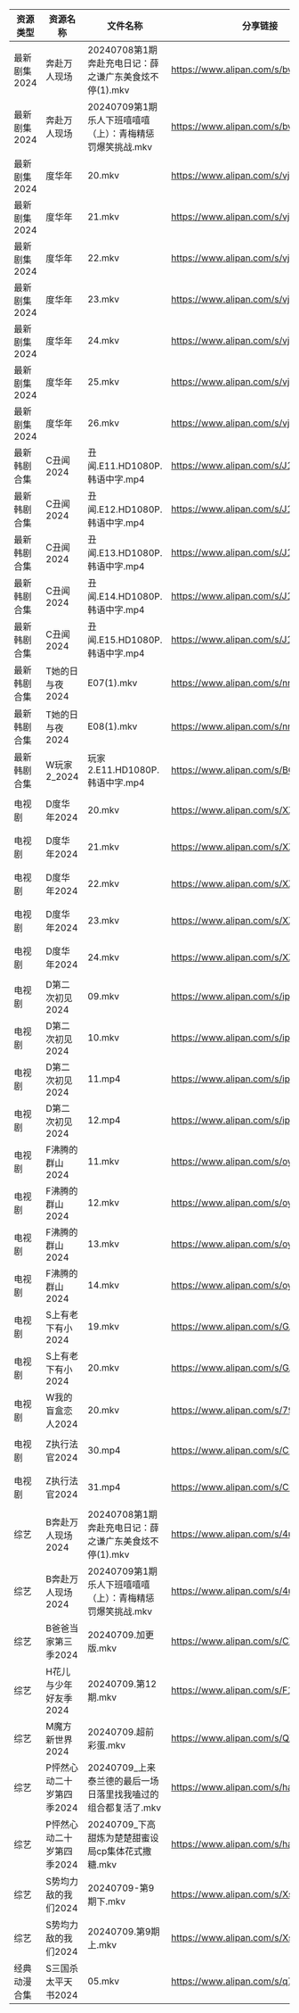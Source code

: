 | 资源类型     | 资源名称            | 文件名称                                  | 分享链接                                 | 更新时间                |
| -------- | --------------- | ------------------------------------- | ------------------------------------ | ------------------- |
| 最新剧集2024 | 奔赴万人现场          | 20240708第1期奔赴充电日记：薛之谦广东美食炫不停(1).mkv   | https://www.alipan.com/s/bv3ntQW6gR1 | 2024-07-09 14:11:38 |
| 最新剧集2024 | 奔赴万人现场          | 20240709第1期乐人下班嘻嘻嘻（上）：青梅精惩罚爆笑挑战.mkv   | https://www.alipan.com/s/bv3ntQW6gR1 | 2024-07-09 14:11:37 |
| 最新剧集2024 | 度华年             | 20.mkv                                | https://www.alipan.com/s/vjbjKvWXUFQ | 2024-07-09 18:11:38 |
| 最新剧集2024 | 度华年             | 21.mkv                                | https://www.alipan.com/s/vjbjKvWXUFQ | 2024-07-09 18:11:38 |
| 最新剧集2024 | 度华年             | 22.mkv                                | https://www.alipan.com/s/vjbjKvWXUFQ | 2024-07-09 18:11:37 |
| 最新剧集2024 | 度华年             | 23.mkv                                | https://www.alipan.com/s/vjbjKvWXUFQ | 2024-07-09 18:11:37 |
| 最新剧集2024 | 度华年             | 24.mkv                                | https://www.alipan.com/s/vjbjKvWXUFQ | 2024-07-09 18:11:37 |
| 最新剧集2024 | 度华年             | 25.mkv                                | https://www.alipan.com/s/vjbjKvWXUFQ | 2024-07-09 18:11:36 |
| 最新剧集2024 | 度华年             | 26.mkv                                | https://www.alipan.com/s/vjbjKvWXUFQ | 2024-07-09 18:11:36 |
| 最新韩剧合集   | C丑闻2024         | 丑闻.E11.HD1080P.韩语中字.mp4               | https://www.alipan.com/s/J114XwZcFVg | 2024-07-09 00:10:10 |
| 最新韩剧合集   | C丑闻2024         | 丑闻.E12.HD1080P.韩语中字.mp4               | https://www.alipan.com/s/J114XwZcFVg | 2024-07-09 00:10:09 |
| 最新韩剧合集   | C丑闻2024         | 丑闻.E13.HD1080P.韩语中字.mp4               | https://www.alipan.com/s/J114XwZcFVg | 2024-07-09 00:10:09 |
| 最新韩剧合集   | C丑闻2024         | 丑闻.E14.HD1080P.韩语中字.mp4               | https://www.alipan.com/s/J114XwZcFVg | 2024-07-09 00:10:09 |
| 最新韩剧合集   | C丑闻2024         | 丑闻.E15.HD1080P.韩语中字.mp4               | https://www.alipan.com/s/J114XwZcFVg | 2024-07-09 00:10:09 |
| 最新韩剧合集   | T她的日与夜2024      | E07(1).mkv                            | https://www.alipan.com/s/nnyTdgGkMzK | 2024-07-09 00:10:59 |
| 最新韩剧合集   | T她的日与夜2024      | E08(1).mkv                            | https://www.alipan.com/s/nnyTdgGkMzK | 2024-07-09 00:10:58 |
| 最新韩剧合集   | W玩家2_2024       | 玩家2.E11.HD1080P.韩语中字.mp4              | https://www.alipan.com/s/BQakqHpWTDX | 2024-07-09 08:10:41 |
| 电视剧      | D度华年2024        | 20.mkv                                | https://www.alipan.com/s/XXGu8wNnKrU | 2024-07-09 18:05:25 |
| 电视剧      | D度华年2024        | 21.mkv                                | https://www.alipan.com/s/XXGu8wNnKrU | 2024-07-09 18:05:24 |
| 电视剧      | D度华年2024        | 22.mkv                                | https://www.alipan.com/s/XXGu8wNnKrU | 2024-07-09 18:05:24 |
| 电视剧      | D度华年2024        | 23.mkv                                | https://www.alipan.com/s/XXGu8wNnKrU | 2024-07-09 18:05:24 |
| 电视剧      | D度华年2024        | 24.mkv                                | https://www.alipan.com/s/XXGu8wNnKrU | 2024-07-09 18:05:24 |
| 电视剧      | D第二次初见2024      | 09.mkv                                | https://www.alipan.com/s/ipbLPf4BECc | 2024-07-09 14:05:22 |
| 电视剧      | D第二次初见2024      | 10.mkv                                | https://www.alipan.com/s/ipbLPf4BECc | 2024-07-09 14:05:21 |
| 电视剧      | D第二次初见2024      | 11.mp4                                | https://www.alipan.com/s/ipbLPf4BECc | 2024-07-09 19:05:37 |
| 电视剧      | D第二次初见2024      | 12.mp4                                | https://www.alipan.com/s/ipbLPf4BECc | 2024-07-09 19:05:36 |
| 电视剧      | F沸腾的群山2024      | 11.mkv                                | https://www.alipan.com/s/oytBTjjyRmF | 2024-07-09 14:05:31 |
| 电视剧      | F沸腾的群山2024      | 12.mkv                                | https://www.alipan.com/s/oytBTjjyRmF | 2024-07-09 14:05:31 |
| 电视剧      | F沸腾的群山2024      | 13.mkv                                | https://www.alipan.com/s/oytBTjjyRmF | 2024-07-09 14:05:31 |
| 电视剧      | F沸腾的群山2024      | 14.mkv                                | https://www.alipan.com/s/oytBTjjyRmF | 2024-07-09 14:05:30 |
| 电视剧      | S上有老下有小2024     | 19.mkv                                | https://www.alipan.com/s/GAgAoekUHew | 2024-07-09 00:07:34 |
| 电视剧      | S上有老下有小2024     | 20.mkv                                | https://www.alipan.com/s/GAgAoekUHew | 2024-07-09 00:07:34 |
| 电视剧      | W我的盲盒恋人2024     | 20.mkv                                | https://www.alipan.com/s/79v6WG3ZjBK | 2024-07-09 14:07:36 |
| 电视剧      | Z执行法官2024       | 30.mp4                                | https://www.alipan.com/s/CFu1g6qLZa9 | 2024-07-09 19:07:55 |
| 电视剧      | Z执行法官2024       | 31.mp4                                | https://www.alipan.com/s/CFu1g6qLZa9 | 2024-07-09 19:07:55 |
| 综艺       | B奔赴万人现场2024     | 20240708第1期奔赴充电日记：薛之谦广东美食炫不停(1).mkv   | https://www.alipan.com/s/4u7m3VMcqux | 2024-07-09 14:07:57 |
| 综艺       | B奔赴万人现场2024     | 20240709第1期乐人下班嘻嘻嘻（上）：青梅精惩罚爆笑挑战.mkv   | https://www.alipan.com/s/4u7m3VMcqux | 2024-07-09 14:07:57 |
| 综艺       | B爸爸当家第三季2024    | 20240709.加更版.mkv                      | https://www.alipan.com/s/CZcWZGAe35k | 2024-07-09 14:08:03 |
| 综艺       | H花儿与少年好友季2024   | 20240709.第12期.mkv                     | https://www.alipan.com/s/F192eKH9dMy | 2024-07-09 16:09:25 |
| 综艺       | M魔方新世界2024      | 20240709.超前彩蛋.mkv                     | https://www.alipan.com/s/QX27Hz4Mb8P | 2024-07-09 14:08:49 |
| 综艺       | P怦然心动二十岁第四季2024 | 20240709_上来泰兰德的最后一场日落里找我嗑过的组合都复活了.mkv | https://www.alipan.com/s/ha4xzKnmVsm | 2024-07-09 14:08:56 |
| 综艺       | P怦然心动二十岁第四季2024 | 20240709_下高甜炼为楚楚甜蜜设局cp集体花式撒糖.mkv      | https://www.alipan.com/s/ha4xzKnmVsm | 2024-07-09 14:08:56 |
| 综艺       | S势均力敌的我们2024    | 20240709-第9期下.mkv                     | https://www.alipan.com/s/XsFhEtje2h7 | 2024-07-09 14:09:15 |
| 综艺       | S势均力敌的我们2024    | 20240709.第9期上.mkv                     | https://www.alipan.com/s/XsFhEtje2h7 | 2024-07-09 14:09:14 |
| 经典动漫合集   | S三国杀太平天书2024    | 05.mkv                                | https://www.alipan.com/s/q7btS4qyetz | 2024-07-09 12:06:54 |
